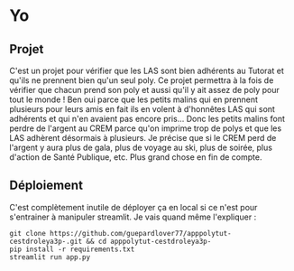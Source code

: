 # Yo
## Projet
C'est un projet pour vérifier que les LAS sont bien adhérents au Tutorat et qu'ils ne prennent bien qu'un seul poly.
Ce projet permettra à la fois de vérifier que chacun prend son poly et aussi qu'il y ait assez de poly pour tout le monde ! Ben oui parce que les petits malins qui en prennent plusieurs pour leurs amis en fait ils en volent à d'honnêtes LAS qui sont adhérents et qui n'en avaient pas encore pris...
Donc les petits malins font perdre de l'argent au CREM parce qu'on imprime trop de polys et que les LAS adhèrent désormais à plusieurs.
Je précise que si le CREM perd de l'argent y aura plus de gala, plus de voyage au ski, plus de soirée, plus d'action de Santé Publique, etc. Plus grand chose en fin de compte.

## Déploiement
C'est complètement inutile de déployer ça en local si ce n'est pour s'entrainer à manipuler streamlit.
Je vais quand même l'expliquer :
```
git clone https://github.com/guepardlover77/apppolytut-cestdroleya3p-.git && cd apppolytut-cestdroleya3p-
pip install -r requirements.txt
streamlit run app.py
```
